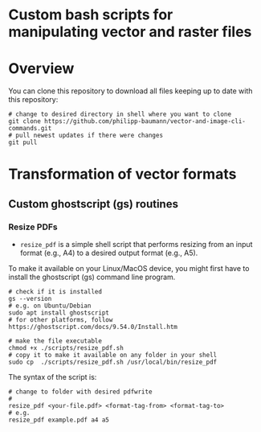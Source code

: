 Custom bash scripts for manipulating vector and raster files
================

# Overview

You can clone this repository to download all files keeping up to date
with this repository:

``` {bash}
# change to desired directory in shell where you want to clone
git clone https://github.com/philipp-baumann/vector-and-image-cli-commands.git
# pull newest updates if there were changes
git pull
```

# Transformation of vector formats

## Custom ghostscript (gs) routines

### Resize PDFs

-   `resize_pdf` is a simple shell script that performs resizing from an
    input format (e.g., A4) to a desired output format (e.g., A5).

To make it available on your Linux/MacOS device, you might first have to
install the ghostscript (gs) command line program.

``` {bash}
# check if it is installed
gs --version
# e.g. on Ubuntu/Debian
sudo apt install ghostscript
# for other platforms, follow https://ghostscript.com/docs/9.54.0/Install.htm
```

``` {bash}
# make the file executable
chmod +x ./scripts/resize_pdf.sh
# copy it to make it available on any folder in your shell
sudo cp  ./scripts/resize_pdf.sh /usr/local/bin/resize_pdf
```

The syntax of the script is:

``` {bash}
# change to folder with desired pdfwrite
#
resize_pdf <your-file.pdf> <format-tag-from> <format-tag-to>
# e.g.
resize_pdf example.pdf a4 a5
```
